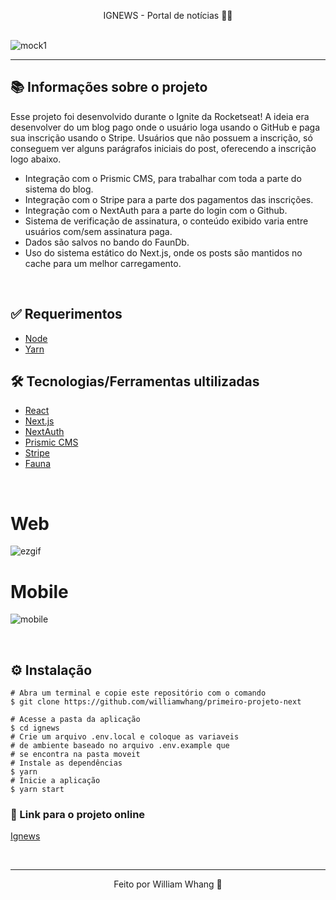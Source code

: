<p align="center">
  IGNEWS - Portal de notícias 📰🚀
  <br>
  <br>

![mock1](https://user-images.githubusercontent.com/71772559/113495090-3e529600-94c5-11eb-953c-53ab4f71fc15.png)


---


## 📚 Informações sobre o projeto

Esse projeto foi desenvolvido durante o Ignite da Rocketseat! A ideia era desenvolver do um blog pago onde o usuário loga usando o GitHub e paga sua inscrição usando o Stripe. Usuários que não possuem a inscrição, só conseguem ver alguns parágrafos iniciais do post, oferecendo a inscrição logo abaixo.
  
* Integração com o Prismic CMS, para trabalhar com toda a parte do sistema do blog.
* Integração com o Stripe para a parte dos pagamentos das inscrições.
* Integração com o NextAuth para a parte do login com o Github.
* Sistema de verificação de assinatura, o conteúdo exibido varia entre usuários com/sem assinatura paga.
* Dados são salvos no bando do FaunDb.
* Uso do sistema estático do Next.js, onde os posts são mantidos no cache para um melhor carregamento.

&nbsp;



## :white_check_mark: Requerimentos ##

- [Node](https://nodejs.org/en/)
- [Yarn](https://yarnpkg.com/lang/en/)

## 🛠️ Tecnologias/Ferramentas ultilizadas

* [React](https://pt-br.reactjs.org/E)
* [Next.js](https://nextjs.org/)
* [NextAuth](https://next-auth.js.org/)
* [Prismic CMS](https://prismic.io/)
* [Stripe](https://stripe.com/en-br)
* [Fauna](https://fauna.com/)


&nbsp;

# Web

![ezgif](https://user-images.githubusercontent.com/73802190/142408558-1bea40c1-fe9c-4bb6-8a2b-d2719bd54669.gif)


# Mobile

![mobile](https://user-images.githubusercontent.com/73802190/142409894-15fec53c-62df-4a13-b1ff-6745e86df0b9.gif)

&nbsp;



## ⚙️ Instalação
```
# Abra um terminal e copie este repositório com o comando
$ git clone https://github.com/williamwhang/primeiro-projeto-next
```

```
# Acesse a pasta da aplicação
$ cd ignews
# Crie um arquivo .env.local e coloque as variaveis
# de ambiente baseado no arquivo .env.example que
# se encontra na pasta moveit
# Instale as dependências
$ yarn
# Inicie a aplicação
$ yarn start
```


### 🔗 Link para o projeto online

[Ignews](https://ignews-williamwhang.vercel.app/)

&nbsp;

---

<p align="center">Feito por William Whang 🚀</p>

